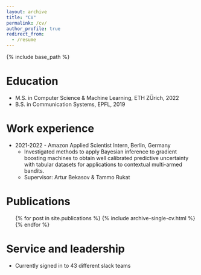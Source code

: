 ```yaml
---
layout: archive
title: "CV"
permalink: /cv/
author_profile: true
redirect_from:
  - /resume
---
```


{% include base_path %}

Education
======
* M.S. in Computer Science & Machine Learning, ETH ZÜrich, 2022
* B.S. in Communication Systems, EPFL, 2019

Work experience
======
* 2021-2022 - Amazon Applied Scientist Intern, Berlin, Germany
  * Investigated methods to apply Bayesian inference to gradient boosting machines to obtain well calibrated predictive uncertainty with tabular datasets for applications to contextual multi-armed bandits.
  * Supervisor: Artur Bekasov & Tammo Rukat
  

Publications
======
  <ul>{% for post in site.publications %}
    {% include archive-single-cv.html %}
  {% endfor %}</ul>
  
  
Service and leadership
======
* Currently signed in to 43 different slack teams

  
<!-- Talks
======
  <ul>{% for post in site.talks %}
    {% include archive-single-talk-cv.html %}
  {% endfor %}</ul> 

Teaching
======
  <ul>{% for post in site.teaching %}
    {% include archive-single-cv.html %}
  {% endfor %}</ul> -->